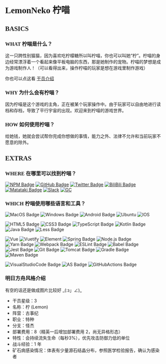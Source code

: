 # <span style="font-family:Trebuchet MS;">LemonNeko 柠喵</span>
## <span style="font-family:Trebuchet MS;">BASICS</span>
### <span style="font-family:Trebuchet MS;">WHAT 柠喵是什么？</span>
这一只跨性别猫猫，因为喜欢吃柠檬糖所以叫柠喵，你也可以叫她“柠”。柠喵的身边经常漂浮着一个看起来像平板电脑的东西，那是她制作的宠物。柠喵的梦想是成为游戏制作人！（可以看得出来，操作柠喵的玩家是想在游戏里制作游戏）

你也可以点这看 [干员介绍](#明日方舟风格介绍)

### <span style="font-family:Trebuchet MS;">WHY 为什么会有柠喵？</span>
因为柠喵是这个游戏的主角，正在被某个玩家操作中。由于玩家可以自由地进行读档和存档，导致了平行宇宙的出现。欢迎来到柠喵的游戏世界。

### <span style="font-family:Trebuchet MS;">HOW 如何使用柠喵？</span>
给她钱，她就会尝试帮你完成你想做的事情，能力之外、法律不允许和当前玩家不愿意的除外。

## <span style="font-family:Trebuchet MS;">EXTRAS</span>
### <span style="font-family:Trebuchet MS;">WHERE 在哪里可以找到柠喵？</span>
[![NPM Badge][NPM-Badge]][NPM-Link]
[![GitHub Badge][GitHub-Badge]][GitHub-Link]
[![Twitter Badge][Twitter-Badge]][Twitter-Link]
[![BiliBili Badge][Bilibili-Badge]][Bilibili-Link]
[![Matataki Badge][Matataki-Badge]][Matataki-Link]
[![Slack][Slack]][Slack-Link]
[![GC][GC]][GC-Link]

### <span style="font-family:Trebuchet MS;">WHICH 柠喵使用哪些语言和工具？</span>

![MacOS Badge][MacOS-Badge]
![Windows Badge][Windows-Badge]
![Android Badge][Android-Badge]
![Ubuntu][Ubuntu]
![IOS][IOS]

![HTML5 Badge][HTML5-Badge]
![CSS3 Badge][CSS3-Badge]
![TypeScript Badge][TypeScript-Badge]
![Kotlin Badge][Kotlin-Badge]
![Java Badge][Java-Badge]
![Less Badge][Less-Badge]

![Vue][Vue]
![Vuetify][Vuetify]
![Element][Element]
![Spring Badge][Spring-Badge]
![Node.js Badge][Node.js-Badge]
![Yarn Badge][Yarn-Badge]
![Webpack Badge][Webpack-Badge]
![ESLint Badge][ESLint-Badge]
![Babel Badge][Babel-Badge]
![Jest Badge][Jest-Badge]
![Git Badge][Git-Badge]
![Tomcat Badge][Tomcat-Badge]
![Gradle Badge][Gradle-Badge]
![Maven Badge][Maven-Badge]

![VisualStudioCode Badge][VisualStudioCode-Badge]
![AS Badge][AS-Badge]
![GitHubActions Badge][GitHubActions-Badge]

<!--以下是图标指向的链接-->
[GitHub-Link]: https://github.com/LemonNekoGH "GitHub Link"
[NPM-Link]: https://www.npmjs.com/~lemon_neko "NPM Link"
[Twitter-Link]: https://twitter.com/lemon_neko_cn "Twitter Link"
[Bilibili-Link]: https://space.bilibili.com/5325421 "Bilibili Link"
[Matataki-Link]: https://matataki.io/user/7105 "Matataki Link"
[Slack-Link]: https://gushiji.slack.com/team/U02GZ278C1H "Slack Link"
[GC-Link]: http://f.gamecreator.com.cn/home.php?mod=space&uid=4247 "GC Link"

<!-- 以下是图标的链接 -->
[GitHub-Badge]: https://img.shields.io/badge/-@LemonNekoGH-%23181717?&logo=github&logoColor=white "GitHub Badge"

[NPM-Badge]: https://img.shields.io/badge/-@lemon_neko-%23CB3837?&logo=npm&logoColor=black "NPM Badge"

[Twitter-Badge]: https://img.shields.io/badge/-@lemon_neko_cn-1da1f2?&logo=twitter&logoColor=white "Twitter Badge"

[Bilibili-Badge]: https://img.shields.io/badge/-@LemonNeko柠喵-fc7299?&logo=bilibili&logoColor=white "Bilibili Badge"

[Matataki-Badge]: https://img.shields.io/badge/-Matataki@LemonNeko柠喵-542de0 "Matataki Badge"

[IDEA]: https://img.shields.io/badge/-Intellij_IDEA-000?logo=intellij-idea&logoColor=white "IDEA"
[WS]: https://img.shields.io/badge/-WebStorm-000?logo=webstorm&logoColor=white "WS"

[Vue]: https://img.shields.io/badge/-Vue-4FC08D?logo=vue.js&logoColor=white "Vue"
[Element]: https://img.shields.io/badge/-Element-0DBD8B?logo=element&logoColor=white "Element"
[Vuetify]: https://img.shields.io/badge/-Vuetify-1867C0?logo=vuetify&logoColor=white "Vuetify"
[IOS]: https://img.shields.io/badge/-iOS-000?logo=apple&logoColor=white "IOS"
[Ubuntu]: https://img.shields.io/badge/-Ubuntu-E95420?logo=ubuntu&logoColor=white "Ubuntu"
[HTML5-Badge]: https://img.shields.io/badge/-HTML5-%23E34F26?&logo=html5&logoColor=white "HTML5 Badge"

[CSS3-Badge]: https://img.shields.io/badge/-CSS3-%231572B6?&logo=css3&logoColor=white "CSS3 Badge"

[TypeScript-Badge]: https://img.shields.io/badge/-TypeScript-%23007ACC?&logo=typescript&logoColor=white "TypeScript Badge"

[Git-Badge]: https://img.shields.io/badge/-Git-%23F05032?&logo=git&logoColor=white "Git Badge"

[Less-Badge]: https://img.shields.io/badge/-Less-%23CC6699?&logo=less&logoColor=white "Less Badge"

[Jest-Badge]: https://img.shields.io/badge/-Jest-%23C21325?&logo=jest&logoColor=white "Jest Badge"

[Yarn-Badge]: https://img.shields.io/badge/-Yarn-%232C8EBB?&logo=yarn&logoColor=white "Yarn Badge"

[Babel-Badge]: https://img.shields.io/badge/-Babel-%23F9DC3E?&logo=babel&logoColor=black "Babel Badge"

[ESLint-Badge]: https://img.shields.io/badge/-ESLint-%234B32C3?&logo=eslint&logoColor=white "ESLint Badge"

[Node.js-Badge]: https://img.shields.io/badge/-Node.js-%23339933?&logo=node.js&logoColor=white "Node.js Badge"

[Webpack-Badge]: https://img.shields.io/badge/-Webpack-%238DD6F9?&logo=webpack&logoColor=black "Webpack Badge"

[Windows-Badge]: https://img.shields.io/badge/-Windows-%230078D6?&logo=windows&logoColor=white "Windows Badge"

[GitHubActions-Badge]: https://img.shields.io/badge/-GitHub_Actions-%232088FF?&logo=github-actions&logoColor=white "GitHub Actions Badge"

[VisualStudioCode-Badge]: https://img.shields.io/badge/-Visual_Studio_Code-%23007ACC?&logo=visual-studio-code&logoColor=white "Visual Studio Code Badge"

[MacOS-Badge]: https://img.shields.io/badge/-macOS-%23999999?&logo=apple&logoColor=white "macOS Badge"

[AS-Badge]: https://img.shields.io/badge/-Android_Studio-3DDC84?&logo=android-studio&logoColor=white "AS Badge"

[Kotlin-Badge]: https://img.shields.io/badge/-Kotlin-red?&logo=kotlin&logoColor=white "Kotlin Badge"

[Java-Badge]: https://img.shields.io/badge/-Java-orange?&logo=java&logoColor=white "Java Badge"

[Spring-Badge]: https://img.shields.io/badge/-Spring_Boot-6DB33F?&logo=spring&logoColor=white "Spring Badge"

[Tomcat-Badge]: https://img.shields.io/badge/-Apache_Tomcat-F8DC75?logo=apache-tomcat&logoColor=black "Tomcat Badge"

[Gradle-Badge]: https://img.shields.io/badge/-Gradle-02303A?logo=gradle&logoColor=white "Gradle Badge"

[Maven-Badge]: https://img.shields.io/badge/-Apache_Maven-C71A36?logo=apache-maven&logoColor=white "Maven Badge"

[Slack]: https://img.shields.io/badge/-@LemonNeko-4A154B?&logo=slack&logoColor=white "Slack Badge"

[GC]: https://img.shields.io/badge/-GameCreator@LemonNekoGC-F8DC75?&logoColor=white "GC"

[Android-Badge]: https://img.shields.io/badge/-Android-3DDC84?logo=android&logoColor=white "Android Badge"
<!-- #endregion Tool Badges -->


<div id="明日方舟风格介绍"></div>

### 明日方舟风格介绍
有空的话还是做成图片比较好 \_(:з」∠)_

- 干员星级：3
- 名称：柠 (Lemon)
- 阵营：古事纪
- 职业：特种
- 分支：怪杰
- 部署费用：8（精英一后增加部署费用 2，尚无异格形态）
- 特性：会持续流失生命（每秒3%），优先攻击防御力低的单位
- 战斗经验：1 年
- 矿石病感染情况：体表有少量源石结晶分布，参照医学检验报告，确认为感染者